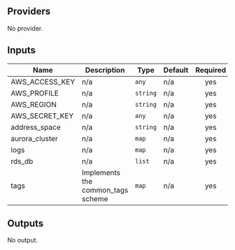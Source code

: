 ## Providers

No provider.

## Inputs

| Name | Description | Type | Default | Required |
|------|-------------|------|---------|:-----:|
| AWS\_ACCESS\_KEY | n/a | `any` | n/a | yes |
| AWS\_PROFILE | n/a | `string` | n/a | yes |
| AWS\_REGION | n/a | `string` | n/a | yes |
| AWS\_SECRET\_KEY | n/a | `any` | n/a | yes |
| address\_space | n/a | `string` | n/a | yes |
| aurora\_cluster | n/a | `map` | n/a | yes |
| logs | n/a | `map` | n/a | yes |
| rds\_db | n/a | `list` | n/a | yes |
| tags | Implements the common\_tags scheme | `map` | n/a | yes |

## Outputs

No output.


